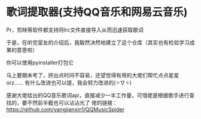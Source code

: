 ﻿# 歌词提取器(支持QQ音乐和网易云音乐)
Pr，剪映等软件都支持将lrc文件直接导入从而迅速获取歌词

于是，在听完室友的介绍后，我毅然决然地建立了这个仓库（其实也有检验学习成果的意思啦）

你可以使用pyinstaller打包它

马上要期末考了，挤出点时间不容易，还望觉得有用的大佬们帮忙点点星星orz......
有什么改进也可以提，我会努力改进的(✧∇✧)

感谢大佬给出的QQ音乐歌词api，直接减少一半工作量，可惜佬是根据歌手进行查找的，要不然前半截也可以沾沾光了
佬的链接：https://github.com/yangjianxin1/QQMusicSpider
